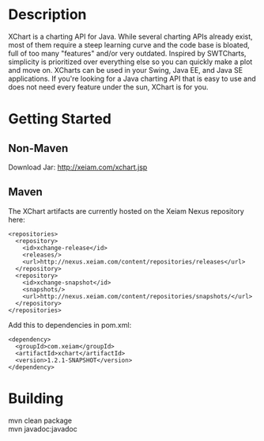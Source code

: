 Description
===============

XChart is a charting API for Java. While several charting APIs already
exist, most of them require a steep learning curve and the code base
is bloated, full of too many "features" and/or very outdated. 
Inspired by SWTCharts, simplicity is prioritized over everything else 
so you can quickly make a plot and move on. XCharts can be used in
your Swing, Java EE, and Java SE applications. If you're looking for
a Java charting API that is easy to use and does not need every feature
under the sun, XChart is for you.

Getting Started
===============

Non-Maven
---------
Download Jar: http://xeiam.com/xchart.jsp

Maven
-----
The XChart artifacts are currently hosted on the Xeiam Nexus repository here:

    <repositories>
      <repository>
        <id>xchange-release</id>
        <releases/>
        <url>http://nexus.xeiam.com/content/repositories/releases</url>
      </repository>
      <repository>
        <id>xchange-snapshot</id>
        <snapshots/>
        <url>http://nexus.xeiam.com/content/repositories/snapshots/</url>
      </repository>
    </repositories>
  
Add this to dependencies in pom.xml:

    <dependency>
      <groupId>com.xeiam</groupId>
      <artifactId>xchart</artifactId>
      <version>1.2.1-SNAPSHOT</version>
    </dependency>

Building
===============
mvn clean package  
mvn javadoc:javadoc  